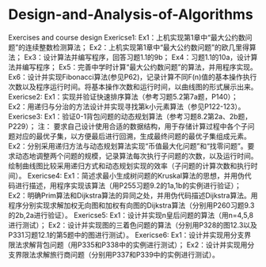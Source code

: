 ﻿# Design-and-Analysis-of-Algorithms
Exercises and course design
Exericse1:
  Ex1：上机实现第1章中“最大公约数问题”的连续整数检测算法；
  Ex2：上机实现第1章中“最大公约数问题”的欧几里得算法；
  Ex3：设计算法并编写程序，回答习题1.1的9b；
  Ex4：习题1.1的10a，设计算法并编写程序；
  Ex5：完善中学时计算“最大公约数问题”的算法，并用程序实现。
  Ex6：设计并实现Fibonacci算法(参见P62)，记录计算不同F(n)值的基本操作执行次数以及程序运行时间。将基本操作次数和运行时间，以曲线图的形式展示出来。
Exericse2:
  Ex1：实现并验证快速排序算法（参考习题5.2第7a题，P140）；
  Ex2：用递归与分治的方法设计并实现寻找第k小元素算法（参见P122-123）。
Exericse3:
  Ex1：验证0-1背包问题的动态规划算法（参考习题8.2第2a、2b题，P229）； 
  注： 要求自己设计使用合适的数据结构，用于存储计算过程中各个子问题对应的最优子集，以方便最后进行回溯，生成最终问题的最优子集组成元素。
  Ex2：分别采用递归方法与动态规划算法实现“币值最大化问题”和“找零问题”。要求动态地调整两个问题的规模，记录算法每次执行子问题的次数，以及运行时间。绘制曲线图比较采用递归方式和动态规划实现的效率（子问题的计算次数和执行时间）。
Exericse4:
  Ex1：简述求最小生成树问题的Kruskal算法的思想，并用伪代码进行描述，用程序实现该算法（用P255习题9.2的1a,1b的实例进行验证）； 
  Ex2：明确Prim算法和Dijkstra算法的异同之处，并用伪代码描述Dijkstra算法。用程序分别实现求解加权无向图和加权有向图的Dijkstra算法（分别用P260习题9.3的2b,2a进行验证）。
Exericse5:
  Ex1：设计并实现n皇后问题的算法（用n=4,5,8进行测试）； 
  Ex2：设计并实现图的三着色问题的算法（分别用P328的图12.3以及P331习题12.1的第5题中的图进行测试）。
Exericse6:
  Ex1：设计并实现用分支界限法求解背包问题（用P335和P338中的实例进行测试）； 
  Ex2：设计并实现用分支界限法求解旅行商问题（分别用P337和P339中的实例进行测试）。 
